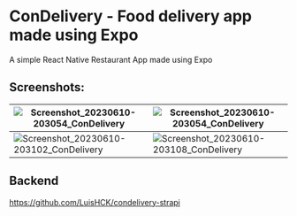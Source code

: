 # ConDelivery - Food delivery app made using Expo

A simple React Native Restaurant App made using Expo

## Screenshots:
| ![Screenshot_20230610-203054_ConDelivery](https://github.com/LuisHCK/ConDeliveryApp/assets/5175137/7f71e7ce-0e67-4e23-8043-a6602b69d5bd) | ![Screenshot_20230610-203054_ConDelivery](https://github.com/LuisHCK/ConDeliveryApp/assets/5175137/7f71e7ce-0e67-4e23-8043-a6602b69d5bd) |
|---|---|
| ![Screenshot_20230610-203102_ConDelivery](https://github.com/LuisHCK/ConDeliveryApp/assets/5175137/698e7aa8-a8c1-4fe2-91fe-76b864271f15) | ![Screenshot_20230610-203108_ConDelivery](https://github.com/LuisHCK/ConDeliveryApp/assets/5175137/8ad4c6b3-2f44-40d0-8089-5f290bc29611) |

## Backend
https://github.com/LuisHCK/condelivery-strapi
